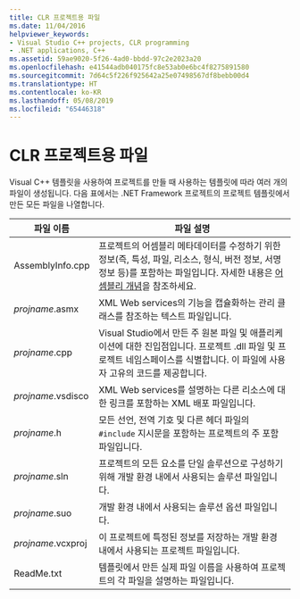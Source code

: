 ```yaml
---
title: CLR 프로젝트용 파일
ms.date: 11/04/2016
helpviewer_keywords:
- Visual Studio C++ projects, CLR programming
- .NET applications, C++
ms.assetid: 59ae9020-5f26-4ad0-bbdd-97c2e2023a20
ms.openlocfilehash: e41544adb040175fc8e53ab0e6bc4f8275891580
ms.sourcegitcommit: 7d64c5f226f925642a25e07498567df8bebb00d4
ms.translationtype: HT
ms.contentlocale: ko-KR
ms.lasthandoff: 05/08/2019
ms.locfileid: "65446318"
---
```

# <a name="files-created-for-clr-projects"></a>CLR 프로젝트용 파일

Visual C++ 템플릿을 사용하여 프로젝트를 만들 때 사용하는 템플릿에 따라 여러 개의 파일이 생성됩니다. 다음 표에서는 .NET Framework 프로젝트의 프로젝트 템플릿에서 만든 모든 파일을 나열합니다.

|파일 이름|파일 설명|
|---------------|----------------------|
|AssemblyInfo.cpp|프로젝트의 어셈블리 메타데이터를 수정하기 위한 정보(즉, 특성, 파일, 리소스, 형식, 버전 정보, 서명 정보 등)를 포함하는 파일입니다. 자세한 내용은 [어셈블리 개념](/dotnet/framework/app-domains/assembly-contents)을 참조하세요.|
|*projname*.asmx|XML Web services의 기능을 캡슐화하는 관리 클래스를 참조하는 텍스트 파일입니다.|
|*projname*.cpp|Visual Studio에서 만든 주 원본 파일 및 애플리케이션에 대한 진입점입니다. 프로젝트 .dll 파일 및 프로젝트 네임스페이스를 식별합니다. 이 파일에 사용자 고유의 코드를 제공합니다.|
|*projname*.vsdisco|XML Web services를 설명하는 다른 리소스에 대한 링크를 포함하는 XML 배포 파일입니다.|
|*projname*.h|모든 선언, 전역 기호 및 다른 헤더 파일의 `#include` 지시문을 포함하는 프로젝트의 주 포함 파일입니다.|
|*projname*.sln|프로젝트의 모든 요소를 단일 솔루션으로 구성하기 위해 개발 환경 내에서 사용되는 솔루션 파일입니다.|
|*projname*.suo|개발 환경 내에서 사용되는 솔루션 옵션 파일입니다.|
|*projname*.vcxproj|이 프로젝트에 특정된 정보를 저장하는 개발 환경 내에서 사용되는 프로젝트 파일입니다.|
|ReadMe.txt|템플릿에서 만든 실제 파일 이름을 사용하여 프로젝트의 각 파일을 설명하는 파일입니다.|